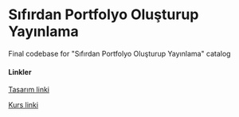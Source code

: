 # Sıfırdan Portfolyo Oluşturup Yayınlama
Final codebase for "Sıfırdan Portfolyo Oluşturup Yayınlama" catalog

#### Linkler
[Tasarım linki](https://xd.adobe.com/spec/6ebfeb86-6eeb-4b69-77dc-ecf4c4506bcc-188e/screen/530dc661-57b9-43cc-a9c6-e3113aaaec9e/)

[Kurs linki](https://app.lokum.tech/courses/sfrdan-portfolyo-oluturup-yaynlama/portfolyo-oluturup-yaynlama)
